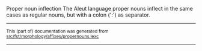 Proper noun inflection
The Aleut language proper nouns inflect in the same cases as regular
nouns, but with a colon (':') as separator.

* * *

<small>This (part of) documentation was generated from [src/fst/morphology/affixes/propernouns.lexc](https://github.com/giellalt/lang-ale/blob/main/src/fst/morphology/affixes/propernouns.lexc)</small>

---

